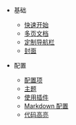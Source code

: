 * 基础
  * [快速开始](docsonline.md)
  * [多页文档](docsonline.md)
  * [定制导航栏](docsonline.md)
  * [封面](docsonline.md)

* 配置
  * [配置项](docsonline.md)
  * [主题](docsonline.md)
  * [使用插件](docsonline.md)
  * [Markdown 配置](docsonline.md)
  * [代码高亮](docsonline.md)